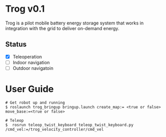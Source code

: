# Trog v0.1
Trog is a pilot mobile battery energy storage system that works in integration with the grid to deliver on-demand energy.

## Status
* [X] Teleoperation
* [ ] Indoor navigation
* [ ] Outdoor navigatoin

User Guide
===
    # Get robot up and running
    $ roslaunch trog_bringup bringup.launch create_map:= <true or false> move_base:=<true or false>
    
    # Teleop
    $  rosrun teleop_twist_keyboard teleop_twist_keyboard.py /cmd_vel:=/trog_velocity_controller/cmd_vel
   
